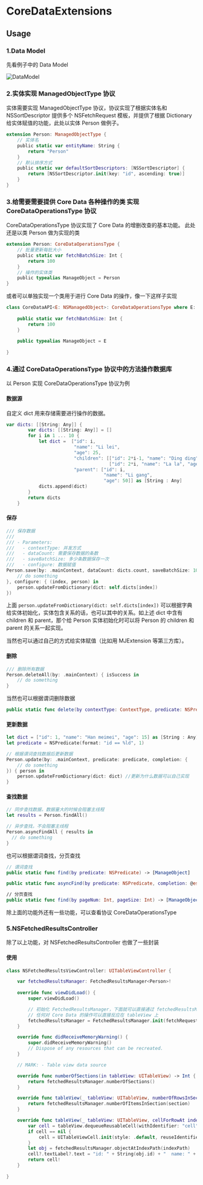 # CoreDataExtensions

## Usage

### 1.Data Model

先看例子中的 Data Model

![DataModel](https://github.com/Xiaoye220/CoreDataExtensions/blob/master/ScreenShot/DataModel.png)


### 2.实体实现 ManagedObjectType 协议

实体需要实现 ManagedObjectType 协议，协议实现了根据实体名和 NSSortDescriptor 提供多个 NSFetchRequest 模板，并提供了根据 Dictionary 给实体赋值的功能，此处以实体 Person 做例子。

```swift
extension Person: ManagedObjectType {
    // 实体名
    public static var entityName: String {
        return "Person"
    }
    // 默认排序方式
    public static var defaultSortDescriptors: [NSSortDescriptor] {
        return [NSSortDescriptor.init(key: "id", ascending: true)]
    }
}
```

### 3.给需要需要提供 Core Data 各种操作的类 实现 CoreDataOperationsType 协议

CoreDataOperationsType 协议实现了 Core Data 的增删改查的基本功能。
此处还是以类 Person 做为实现的类

```swift
extension Person: CoreDataOperationsType {
    // 批量更新每批大小
    public static var fetchBatchSize: Int {
        return 100
    }
    // 操作的实体类
    public typealias ManageObject = Person
}
```
或者可以单独实现一个类用于进行 Core Data 的操作，像一下这样子实现
```swift
class CoreDataAPI<E: NSManagedObject>: CoreDataOperationsType where E: ManagedObjectType  {
    
    public static var fetchBatchSize: Int {
        return 100
    }
    
    public typealias ManageObject = E
    
}
```

### 4.通过 CoreDataOperationsType 协议中的方法操作数据库
以 Person 实现 CoreDataOperationsType 协议为例
#### 数据源
自定义 dict 用来存储需要进行操作的数据。
```swift
var dicts: [[String: Any]] {
        var dicts: [[String: Any]] = []
        for i in 1 ... 10 {
            let dict =  ["id": i,
                         "name": "Li lei",
                         "age": 25,
                         "children": [["id": 2*i-1, "name": "Ding ding", "age": 1],
                                      ["id": 2*i, "name": "La la", "age": 2]],
                         "parent": ["id": i,
                                    "name": "Li gang",
                                    "age": 50]] as [String : Any]
            dicts.append(dict)
        }
        return dicts
    }
```
#### 保存
```swift
/// 保存数据
///
/// - Parameters:
///   - contextType: 并发方式
///   - dataCount: 需要保存数据的条数
///   - saveBatchSize: 多少条数据保存一次
///   - configure: 数据赋值
Person.save(by: .mainContext, dataCount: dicts.count, saveBatchSize: 100, completion: { isSuccess in
    // do something
}, configure: { (index, person) in
    person.updateFromDictionary(dict: self.dicts[index])
})
```
上面 ``person.updateFromDictionary(dict: self.dicts[index])`` 可以根据字典给实体初始化，实体包含关系的话，也可以其中的关系。如上述 dict 中含有 children 和 parent，那个给 Person 实体初始化时可以将 Person 的 children 和 parent 的关系一起实现。

当然也可以通过自己的方式给实体赋值（比如用 MJExtension 等第三方库）。

#### 删除
```swift
/// 删除所有数据
Person.deleteAll(by: .mainContext) { isSuccess in
    // do something
}
```
当然也可以根据谓词删除数据

```swift
public static func delete(by contextType: ContextType, predicate: NSPredicate, completion: @escaping (_ isSuccess: Bool) -> Void = { _ in })
```

#### 更新数据
```swift
let dict = ["id": 1, "name": "Han meimei", "age": 15] as [String : Any]
let predicate = NSPredicate(format: "id == %ld", 1)

// 根据谓词查找数据后更新数据
Person.update(by: .mainContext, predicate: predicate, completion: {
    // do something
}) { person in
    person.updateFromDictionary(dict: dict) //更新为什么数据可以自己实现
}

```

#### 查找数据

```swift
// 同步查找数据，数据量大的时候会阻塞主线程
let results = Person.findAll()

// 异步查找，不会阻塞主线程
Person.asyncFindAll { results in
  // do something
}
```

也可以根据谓词查找，分页查找
```swift
// 谓词查找
public static func find(by predicate: NSPredicate) -> [ManageObject]

public static func asyncFind(by predicate: NSPredicate, completion: @escaping ([ManageObject]) -> Void)

// 分页查找
public static func find(by pageNum: Int, pageSize: Int) -> [ManageObject]
```

除上面的功能外还有一些功能，可以查看协议 CoreDataOperationsType

### 5.NSFetchedResultsController

除了以上功能，对 NSFetchedResultsController 也做了一些封装

#### 使用
``` Swift 
class NSFetchedResultsViewController: UITableViewController {

    var fetchedResultsManager: FetchedResultsManager<Person>!
    
    override func viewDidLoad() {
        super.viewDidLoad()

        // 初始化 FetchedResultsManager，下面就可以直接通过 fetchedResultsManager 实现 tableView 的数据源
        // 任何对 Core Data 的操作可以直接反应在 tableView 上
        fetchedResultsManager = FetchedResultsManager.init(fetchRequest: Person.sortedFetchRequest, contextType: .mainContext, tableView: tableView, sectionName: nil)
    }

    override func didReceiveMemoryWarning() {
        super.didReceiveMemoryWarning()
        // Dispose of any resources that can be recreated.
    }

    // MARK: - Table view data source

    override func numberOfSections(in tableView: UITableView) -> Int {
        return fetchedResultsManager.numberOfSections()
    }

    override func tableView(_ tableView: UITableView, numberOfRowsInSection section: Int) -> Int {
        return fetchedResultsManager.numberOfItemsInSection(section)
    }

    override func tableView(_ tableView: UITableView, cellForRowAt indexPath: IndexPath) -> UITableViewCell {
        var cell = tableView.dequeueReusableCell(withIdentifier: "cell")
        if cell == nil {
            cell = UITableViewCell.init(style: .default, reuseIdentifier: "cell")
        }
        let obj = fetchedResultsManager.objectAtIndexPath(indexPath)
        cell?.textLabel?.text = "id: " + String(obj.id) + "  name: " + obj.name!
        return cell!
    }
    
}
```
